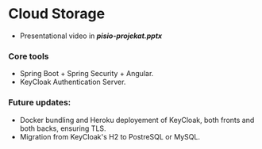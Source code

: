 # Cloud Storage

- Presentational video in ***pisio-projekat.pptx***

### Core tools
- Spring Boot + Spring Security + Angular.
- KeyCloak Authentication Server.

### Future updates:
  - Docker bundling and Heroku deployement of KeyCloak, both fronts and both backs, ensuring TLS.
  - Migration from KeyCloak's H2 to PostreSQL or MySQL.
